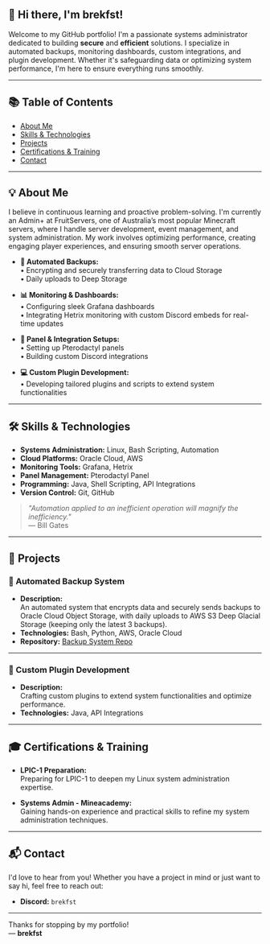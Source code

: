 ## 👋 Hi there, I'm **brekfst**!

Welcome to my GitHub portfolio! I'm a passionate systems administrator dedicated to building **secure** and **efficient** solutions. I specialize in automated backups, monitoring dashboards, custom integrations, and plugin development. Whether it's safeguarding data or optimizing system performance, I'm here to ensure everything runs smoothly.

---

## 📚 Table of Contents

- [About Me](#about-me)
- [Skills & Technologies](#skills--technologies)
- [Projects](#projects)
- [Certifications & Training](#certifications--training)
- [Contact](#contact)

---

## 💡 About Me

I believe in continuous learning and proactive problem-solving. I'm currently an Admin+ at FruitServers, one of Australia’s most popular Minecraft servers, where I handle server development, event management, and system administration. My work involves optimizing performance, creating engaging player experiences, and ensuring smooth server operations.

- **🔐 Automated Backups:**  
  • Encrypting and securely transferring data to Cloud Storage  
  • Daily uploads to Deep Storage  

- **📊 Monitoring & Dashboards:**  
  • Configuring sleek Grafana dashboards  
  • Integrating Hetrix monitoring with custom Discord embeds for real-time updates

- **🔧 Panel & Integration Setups:**  
  • Setting up Pterodactyl panels  
  • Building custom Discord integrations

- **💻 Custom Plugin Development:**  
  • Developing tailored plugins and scripts to extend system functionalities  

---

## 🛠️ Skills & Technologies

- **Systems Administration:** Linux, Bash Scripting, Automation
- **Cloud Platforms:** Oracle Cloud, AWS 
- **Monitoring Tools:** Grafana, Hetrix
- **Panel Management:** Pterodactyl Panel
- **Programming:** Java, Shell Scripting, API Integrations
- **Version Control:** Git, GitHub

> *"Automation applied to an inefficient operation will magnify the inefficiency."*  
> — Bill Gates

---

## 📁 Projects

### 🔄 Automated Backup System
- **Description:**  
  An automated system that encrypts data and securely sends backups to Oracle Cloud Object Storage, with daily uploads to AWS S3 Deep Glacial Storage (keeping only the latest 3 backups).
- **Technologies:** Bash, Python, AWS, Oracle Cloud
- **Repository:** [Backup System Repo](https://github.com/brekfst/backup-system) 

---

### 🧩 Custom Plugin Development
- **Description:**  
  Crafting custom plugins to extend system functionalities and optimize performance.
- **Technologies:** Java, API Integrations

---

## 🎓 Certifications & Training

- **LPIC-1 Preparation:**  
  Preparing for LPIC-1 to deepen my Linux system administration expertise.
  
- **Systems Admin - Mineacademy:**  
  Gaining hands-on experience and practical skills to refine my system administration techniques.

---

## 📬 Contact

I'd love to hear from you! Whether you have a project in mind or just want to say hi, feel free to reach out:

- **Discord:** `brekfst`

---

Thanks for stopping by my portfolio!  
— **brekfst**

